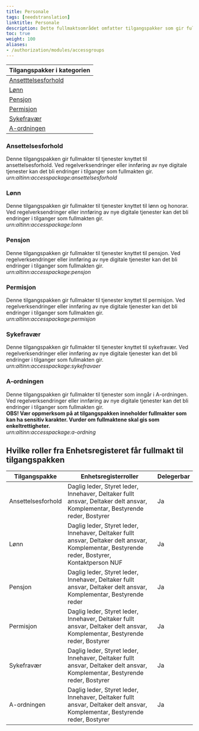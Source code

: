 ```yaml
---
title: Personale
tags: [needstranslation]
linktitle: Personale
description: Dette fullmaktsområdet omfatter tilgangspakker som gir fullmakter til tjenester og ressurser knyttet til personaladministrasjon og ansettelsesforhold. Ved regelverksendringer eller innføring av nye digitale tjenester kan det bli endringer i tilganger som fullmaktene gir.
toc: true
weight: 100
aliases:
- /authorization/modules/accessgroups
---
```


| **Tilgangspakker i kategorien**|
|---|
|[Ansetttelsesforhold](https://docs.altinn.studio/authorization/what-do-you-get/accessgroups/accessgroups/personale/#ansettelsesforhold)|
|[Lønn](https://docs.altinn.studio/authorization/what-do-you-get/accessgroups/accessgroups/personale/#lønn)|
|[Pensjon](https://docs.altinn.studio/authorization/what-do-you-get/accessgroups/accessgroups/personale/#pensjon)|
|[Permisjon](https://docs.altinn.studio/authorization/what-do-you-get/accessgroups/accessgroups/personale/#permisjon)|
|[Sykefravær](https://docs.altinn.studio/authorization/what-do-you-get/accessgroups/accessgroups/personale/#sykefravær)|
|[A-ordningen](https://docs.altinn.studio/authorization/what-do-you-get/accessgroups/accessgroups/personale/#a-ordningen)|

### Ansettelsesforhold
Denne tilgangspakken gir fullmakter til tjenester knyttet til ansettelsesforhold. Ved regelverksendringer eller innføring av nye digitale tjenester kan det bli endringer i tilganger som fullmakten gir.  
*urn:altinn:accesspackage:ansettelsesforhold*

### Lønn
Denne tilgangspakken gir fullmakter til tjenester knyttet til lønn og honorar. Ved regelverksendringer eller innføring av nye digitale tjenester kan det bli endringer i tilganger som fullmakten gir.  
*urn:altinn:accesspackage:lonn*

### Pensjon
Denne tilgangspakken gir fullmakter til tjenester knyttet til pensjon. Ved regelverksendringer eller innføring av nye digitale tjenester kan det bli endringer i tilganger som fullmakten gir.  
*urn:altinn:accesspackage:pensjon*

### Permisjon
Denne tilgangspakken gir fullmakter til tjenester knyttet til permisjon. Ved regelverksendringer eller innføring av nye digitale tjenester kan det bli endringer i tilganger som fullmakten gir.  
*urn:altinn:accesspackage:permisjon*

### Sykefravær
Denne tilgangspakken gir fullmakter til tjenester knyttet til sykefravær. Ved regelverksendringer eller innføring av nye digitale tjenester kan det bli endringer i tilganger som fullmakten gir.  
*urn:altinn:accesspackage:sykefravaer*

### A-ordningen
Denne tilgangspakken gir fullmakter til tjenester som inngår i A-ordningen. Ved regelverksendringer eller innføring av nye digitale tjenester kan det bli endringer i tilganger som fullmakten gir.  
**OBS! Vær oppmerksom på at tilgangspakken inneholder fullmakter som kan ha sensitiv karakter. Vurder om fullmaktene skal gis som enkeltrettigheter.**  
*urn:altinn:accesspackage:a-ordning*

## Hvilke roller fra Enhetsregisteret får fullmakt til tilgangspakken
|**Tilgangspakke**|**Enhetsregisterroller**|**Delegerbar**|
|---|---|---|
|Ansettelsesforhold|Daglig leder, Styret leder, Innehaver, Deltaker fullt ansvar, Deltaker delt ansvar, Komplementar, Bestyrende reder, Bostyrer|Ja|
|Lønn|Daglig leder, Styret leder, Innehaver, Deltaker fullt ansvar, Deltaker delt ansvar, Komplementar, Bestyrende reder, Bostyrer, Kontaktperson NUF|Ja|
|Pensjon|Daglig leder, Styret leder, Innehaver, Deltaker fullt ansvar, Deltaker delt ansvar, Komplementar, Bestyrende reder|Ja|
|Permisjon|Daglig leder, Styret leder, Innehaver, Deltaker fullt ansvar, Deltaker delt ansvar, Komplementar, Bestyrende reder, Bostyrer|Ja|
|Sykefravær|Daglig leder, Styret leder, Innehaver, Deltaker fullt ansvar, Deltaker delt ansvar, Komplementar, Bestyrende reder, Bostyrer|Ja|
|A-ordningen|Daglig leder, Styret leder, Innehaver, Deltaker fullt ansvar, Deltaker delt ansvar, Komplementar, Bestyrende reder, Bostyrer|Ja|